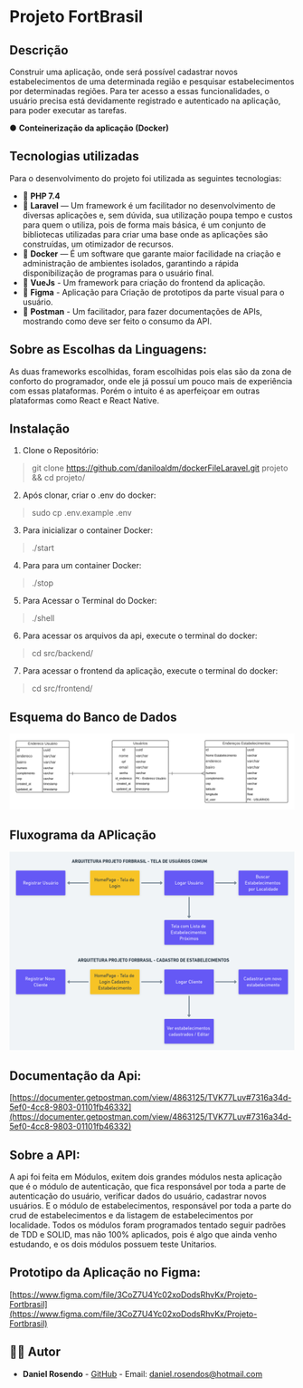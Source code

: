 # Projeto FortBrasil
## Descrição
Construir uma aplicação, onde será possível cadastrar novos estabelecimentos
de uma determinada região e pesquisar estabelecimentos por determinadas regiões.
Para ter acesso a essas funcionalidades, o usuário precisa está devidamente 
registrado e autenticado na aplicação, para poder executar as tarefas.

● **Conteinerização da aplicação (Docker)**

## Tecnologias utilizadas

Para o desenvolvimento do projeto foi utilizada as seguintes tecnologias:

- :elephant: **PHP 7.4** 
- :small_red_triangle_down:  **Laravel** — Um framework é um facilitador no desenvolvimento de diversas aplicações e, sem dúvida, sua utilização poupa tempo e custos para quem o utiliza, pois de forma mais básica, é um conjunto de bibliotecas utilizadas para criar uma base onde as aplicações são construídas, um otimizador de recursos.
- :whale2: **Docker** — É um software que garante maior facilidade na criação e administração de ambientes isolados, garantindo a rápida disponibilização de programas para o usuário final.
- :small_red_triangle_down: **VueJs** - Um framework para criação do frontend
da aplicação.
- :small_red_triangle_down: **Figma** - Aplicação para Criação de prototipos 
da parte visual para o usuário.
- :small_red_triangle_down: **Postman** - Um facilitador, para fazer documentações
de APIs, mostrando como deve ser feito o consumo da API.

## Sobre as Escolhas da Linguagens:
As duas frameworks escolhidas, foram escolhidas pois elas são da zona de conforto
do programador, onde ele já possuí um pouco mais de experiência com essas plataformas.
Porém o intuito é as aperfeiçoar em outras plataformas como React e React Native.

## Instalação

1. Clone o Repositório:
> git clone https://github.com/daniloaldm/dockerFileLaravel.git projeto && cd projeto/

2. Após clonar, criar o .env do docker:
> sudo cp .env.example .env

3. Para inicializar o container Docker:
> ./start

4. Para para um container Docker:
> ./stop

5. Para Acessar o Terminal do Docker:
> ./shell

6. Para acessar os arquivos da api, execute o terminal do docker:
> cd src/backend/

7. Para acessar o frontend da aplicação, execute o terminal do docker:
> cd src/frontend/

## Esquema do Banco de Dados
![Esquema Banco](./docs/01.png)

## Fluxograma da APlicação
![Fluxograma da Aplicação](./docs/02.png)

## Documentação da Api:
[https://documenter.getpostman.com/view/4863125/TVK77Luv#7316a34d-5ef0-4cc8-9803-01101fb46332](https://documenter.getpostman.com/view/4863125/TVK77Luv#7316a34d-5ef0-4cc8-9803-01101fb46332)

## Sobre a API:
A api foi feita em Módulos, exitem dois grandes módulos nesta aplicação que é o módulo
de autenticação, que fica responsável por toda a parte de autenticação do usuário,
verificar dados do usuário, cadastrar novos usuários. E o módulo de estabelecimentos,
responsável por toda a parte do crud de estabelecimentos e da listagem de estabelecimentos
por localidade. Todos os módulos foram programados tentado seguir padrões de TDD e SOLID, 
mas não 100% aplicados, pois é algo que ainda venho estudando, e os dois módulos possuem
teste Unitarios.

## Prototipo da Aplicação no Figma:
[https://www.figma.com/file/3CoZ7U4Yc02xoDodsRhvKx/Projeto-Fortbrasil](https://www.figma.com/file/3CoZ7U4Yc02xoDodsRhvKx/Projeto-Fortbrasil)

## :man_technologist: Autor

- **Daniel Rosendo** - [GitHub](https://github.com/sport129) - Email: [daniel.rosendos@hotmail.com](mailto:daniel.rosendos@hotmail.com)